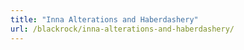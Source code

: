 ```yaml
---
title: "Inna Alterations and Haberdashery"
url: /blackrock/inna-alterations-and-haberdashery/
---
```

